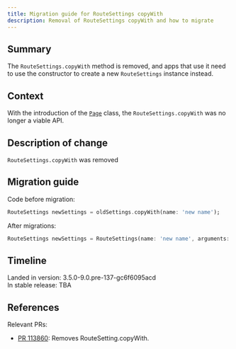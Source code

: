 ```yaml
---
title: Migration guide for RouteSettings copyWith
description: Removal of RouteSettings copyWith and how to migrate
---
```


## Summary

The `RouteSettings.copyWith` method is removed, and apps that use
it need to use the constructor to create a new `RouteSettings`
instance instead.

## Context

With the introduction of the [`Page`][] class,
the `RouteSettings.copyWith` was no longer a viable API.

## Description of change

`RouteSettings.copyWith` was removed

## Migration guide

Code before migration:

```dart
RouteSettings newSettings = oldSettings.copyWith(name: 'new name');
```

After migrations:

```dart
RouteSettings newSettings = RouteSettings(name: 'new name', arguments: oldSettings.arguments);
```


## Timeline

Landed in version: 3.5.0-9.0.pre-137-gc6f6095acd<br>
In stable release: TBA

## References

Relevant PRs:

* [PR 113860][]: Removes RouteSetting.copyWith.

[PR 113860]: {{site.repo.flutter}}/pull/113860
[`Page`]: {{site.api}}/flutter/widgets/Page-class.html
